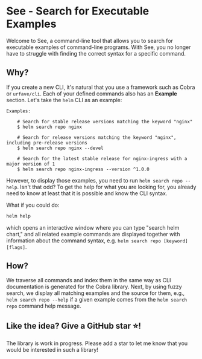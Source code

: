 # See - Search for Executable Examples

Welcome to See, a command-line tool that allows you to search for executable examples of command-line programs. 
With See, you no longer have to struggle with finding the correct syntax for a specific command.

## Why?

If you create a new CLI, it's natural that you use a framework such as Cobra or `urfave/cli`. Each of your defined commands also has an **Example** section. Let's take the `helm` CLI as an example:

```plaintext
Examples:

    # Search for stable release versions matching the keyword "nginx"
    $ helm search repo nginx

    # Search for release versions matching the keyword "nginx", including pre-release versions
    $ helm search repo nginx --devel

    # Search for the latest stable release for nginx-ingress with a major version of 1
    $ helm search repo nginx-ingress --version ^1.0.0
```

However, to display those examples, you need to run `helm search repo --help`. Isn't that odd? To get the help for what you are looking for, you already need to know at least that it is possible and know the CLI syntax.

What if you could do:

```bash
helm help
```

which opens an interactive window where you can type "search helm chart," and all related example commands are displayed together with information about the command syntax, e.g. `helm search repo [keyword] [flags]`.

## How?

We traverse all commands and index them in the same way as CLI documentation is generated for the Cobra library. 
Next, by using fuzzy search, we display all matching examples and the source for them, e.g., `helm search repo --help` if a given example comes from the `helm search repo` command help message.

## Like the idea? Give a GitHub star ⭐!

The library is work in progress. Please add a star to let me know that you would be interested in such a library!
